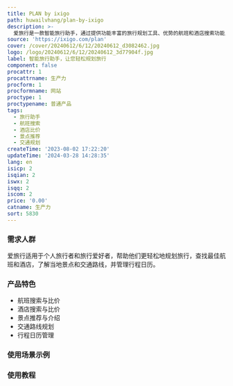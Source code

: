 ```yaml
---
title: PLAN by ixigo
path: huwailvhang/plan-by-ixigo
description: >-
  爱旅行是一款智能旅行助手，通过提供功能丰富的旅行规划工具、优势的航班和酒店搜索功能，帮助用户轻松规划旅行。产品定价灵活，提供免费和付费套餐，满足不同用户需求。定位于个人旅行者和旅行爱好者。
source: 'https://ixigo.com/plan'
cover: /cover/20240612/6/12/20240612_d3082462.jpg
logo: /logo/20240612/6/12/20240612_3d77904f.jpg
label: 智能旅行助手，让您轻松规划旅行
component: false
procattr: 1
procattrname: 生产力
procform: 1
procformname: 网站
proctype: 1
proctypename: 普通产品
tags:
  - 旅行助手
  - 航班搜索
  - 酒店比价
  - 景点推荐
  - 交通规划
createTime: '2023-08-02 17:22:20'
updateTime: '2024-03-28 14:28:35'
lang: en
isicp: 2
isqian: 2
iswx: 2
isqq: 2
iscom: 2
price: '0.00'
catname: 生产力
sort: 5830
---
```




### 需求人群
爱旅行适用于个人旅行者和旅行爱好者，帮助他们更轻松地规划旅行，查找最佳航班和酒店，了解当地景点和交通路线，并管理行程日历。

### 产品特色
- 航班搜索与比价
- 酒店搜索与比价
- 景点推荐与介绍
- 交通路线规划
- 行程日历管理

### 使用场景示例


### 使用教程


  
